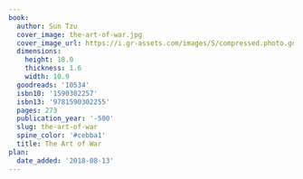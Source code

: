 ```yaml
---
book:
  author: Sun Tzu
  cover_image: the-art-of-war.jpg
  cover_image_url: https://i.gr-assets.com/images/S/compressed.photo.goodreads.com/books/1453417993l/10534._SY160_.jpg
  dimensions:
    height: 18.0
    thickness: 1.6
    width: 10.9
  goodreads: '10534'
  isbn10: '1590302257'
  isbn13: '9781590302255'
  pages: 273
  publication_year: '-500'
  slug: the-art-of-war
  spine_color: '#cebba1'
  title: The Art of War
plan:
  date_added: '2018-08-13'
---
```

